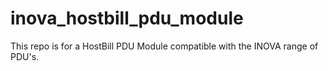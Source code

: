 # inova_hostbill_pdu_module
 This repo is for a HostBill PDU Module compatible with the INOVA range of PDU's.
